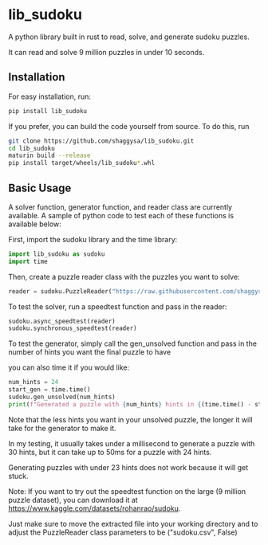 # lib_sudoku

A python library built in rust to read, solve, and generate sudoku puzzles.

It can read and solve 9 million puzzles in under 10 seconds.

## Installation

For easy installation, run:
```bash
pip install lib_sudoku
```

If you prefer, you can build the code yourself from source. To do this, run
```bash
git clone https://github.com/shaggysa/lib_sudoku.git
cd lib_sudoku
maturin build --release
pip install target/wheels/lib_sudoku*.whl
```

## Basic Usage

A solver function, generator function, and reader class are currently available. A sample of python code to test each of these functions is available below:

First, import the sudoku library and the time library:

```python
import lib_sudoku as sudoku
import time
```

Then, create a puzzle reader class with the puzzles you want to solve:

```python
reader = sudoku.PuzzleReader("https://raw.githubusercontent.com/shaggysa/lib_sudoku/master/puzzles.csv", True)
```

To test the solver, run a speedtest function and pass in the reader:

```python
sudoku.async_speedtest(reader)
sudoku.synchronous_speedtest(reader)
```

To test the generator, simply call the gen_unsolved function and pass in the number of hints you want the final puzzle to have

you can also time it if you would like:
```python
num_hints = 24
start_gen = time.time()
sudoku.gen_unsolved(num_hints)
print(f"Generated a puzzle with {num_hints} hints in {(time.time() - start_gen)*1000} milliseconds.")
```

Note that the less hints you want in your unsolved puzzle, the longer it will take for the generator to make it.

In my testing, it usually takes under a millisecond to generate a puzzle with 30 hints, but it can take up to 50ms for a puzzle with 24 hints.

Generating puzzles with under 23 hints does not work because it will get stuck.

Note: If you want to try out the speedtest function on the large (9 million puzzle dataset), you can download it at https://www.kaggle.com/datasets/rohanrao/sudoku.

Just make sure to move the extracted file into your working directory and to adjust the PuzzleReader class parameters to be ("sudoku.csv", False)